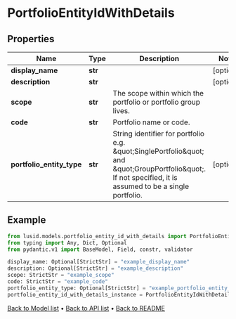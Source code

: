 # PortfolioEntityIdWithDetails

## Properties
Name | Type | Description | Notes
------------ | ------------- | ------------- | -------------
**display_name** | **str** |  | [optional] 
**description** | **str** |  | [optional] 
**scope** | **str** | The scope within which the portfolio or portfolio group lives. | 
**code** | **str** | Portfolio name or code. | 
**portfolio_entity_type** | **str** | String identifier for portfolio e.g. \&quot;SinglePortfolio\&quot; and \&quot;GroupPortfolio\&quot;. If not specified, it is assumed to be a single portfolio. | [optional] 
## Example

```python
from lusid.models.portfolio_entity_id_with_details import PortfolioEntityIdWithDetails
from typing import Any, Dict, Optional
from pydantic.v1 import BaseModel, Field, constr, validator

display_name: Optional[StrictStr] = "example_display_name"
description: Optional[StrictStr] = "example_description"
scope: StrictStr = "example_scope"
code: StrictStr = "example_code"
portfolio_entity_type: Optional[StrictStr] = "example_portfolio_entity_type"
portfolio_entity_id_with_details_instance = PortfolioEntityIdWithDetails(display_name=display_name, description=description, scope=scope, code=code, portfolio_entity_type=portfolio_entity_type)

```

[Back to Model list](../README.md#documentation-for-models) &#8226; [Back to API list](../README.md#documentation-for-api-endpoints) &#8226; [Back to README](../README.md)

